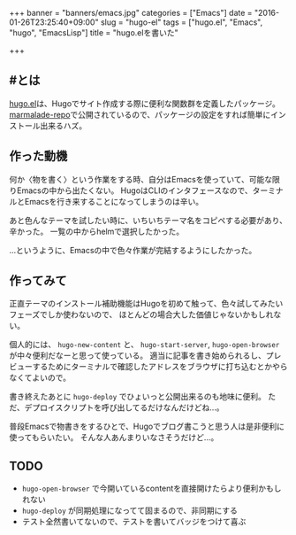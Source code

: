 +++
banner = "banners/emacs.jpg"
categories = ["Emacs"]
date = "2016-01-26T23:25:40+09:00"
slug = "hugo-el"
tags = ["hugo.el", "Emacs", "hugo", "EmacsLisp"]
title = "hugo.elを書いた"

+++

## #とは ##

[hugo.el](https://github.com/yewton/hugo.el)は、Hugoでサイト作成する際に便利な関数群を定義したパッケージ。
[marmalade-repo](https://marmalade-repo.org/)で公開されているので、パッケージの設定をすれば簡単にインストール出来るハズ。

## 作った動機 ##

何か〈物を書く〉という作業をする時、自分はEmacsを使っていて、可能な限りEmacsの中から出たくない。
HugoはCLIのインタフェースなので、ターミナルとEmacsを行き来することになってしまうのは辛い。

あと色んなテーマを試したい時に、いちいちテーマ名をコピペする必要があり、辛かった。
一覧の中からhelmで選択したかった。

…というように、Emacsの中で色々作業が完結するようにしたかった。

## 作ってみて ##

正直テーマのインストール補助機能はHugoを初めて触って、色々試してみたいフェーズでしか使わないので、
ほとんどの場合大した価値じゃないかもしれない。

個人的には、 `hugo-new-content` と、 `hugo-start-server`, `hugo-open-browser` が中々便利だなーと思って使っている。
適当に記事を書き始められるし、プレビューするためにターミナルで確認したアドレスをブラウザに打ち込むとかやらなくてよいので。

書き終えたあとに `hugo-deploy` でひょいっと公開出来るのも地味に便利。
ただ、デプロイスクリプトを呼び出してるだけなんだけどね…。

普段Emacsで物書きをするひとで、Hugoでブログ書こうと思う人は是非便利に使ってもらいたい。
そんな人あんまりいなさそうだけど…。

## TODO ##

- `hugo-open-browser` で今開いているcontentを直接開けたらより便利かもしれない
- `hugo-deploy` が同期処理になってて固まるので、非同期にする
- テスト全然書いてないので、テストを書いてバッジをつけて喜ぶ
